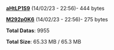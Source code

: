 [**aHtLP1S9**](/data/aHtLP1S9.txt) (14/02/23 - 22:56)- 444 bytes

[**M292p0K6**](/data/M292p0K6.txt) (14/02/23 - 22:56)- 275 bytes

**Total Datas**: 9955

**Total Size**: 65.33 MB / 65.3 MB